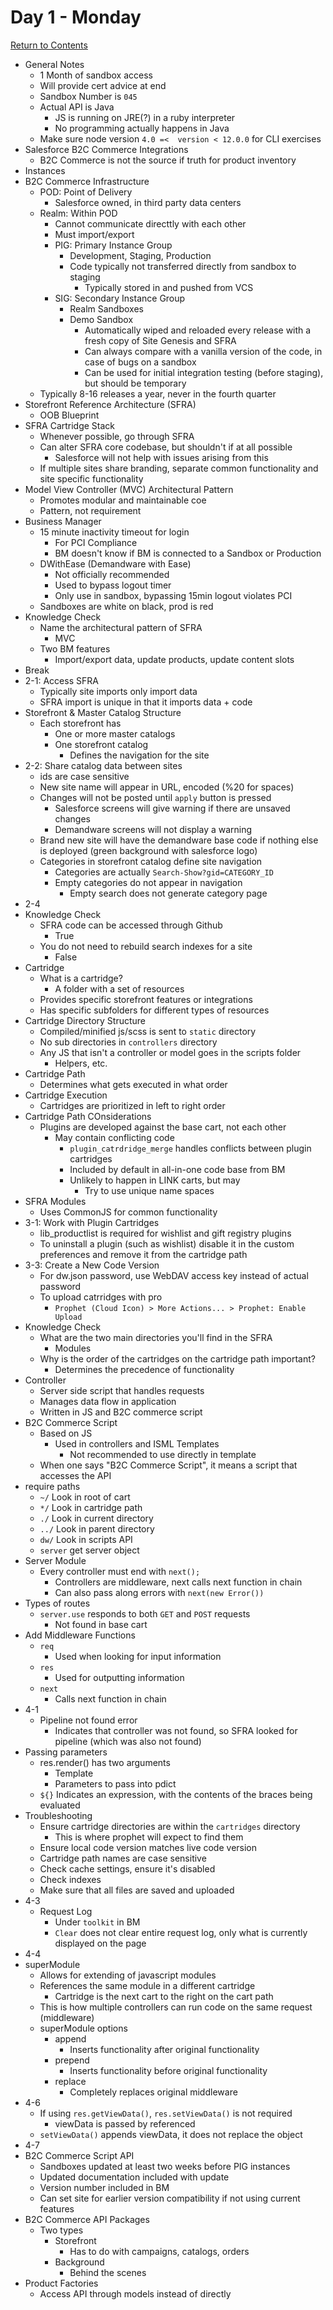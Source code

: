 # Day 1 - Monday
[Return to Contents](../README.md)

- General Notes
  - 1 Month of sandbox access
  - Will provide cert advice at end
  - Sandbox Number is `045`
  - Actual API is Java
    - JS is running on JRE(?)  in a ruby interpreter
    - No programming actually happens in Java
  - Make sure node version `4.0 =<  version < 12.0.0` for CLI exercises
- Salesforce B2C Commerce Integrations
  - B2C Commerce is not the source if truth for product inventory
- Instances
- B2C Commerce Infrastructure
  - POD: Point of Delivery
    - Salesforce owned, in third party data centers
  - Realm: Within POD
    - Cannot communicate directtly with each other
    - Must import/export
    - PIG: Primary Instance Group
      - Development, Staging, Production
      - Code typically not transferred directly from sandbox to staging
        - Typically stored in and pushed from VCS
    - SIG: Secondary Instance Group
      - Realm Sandboxes
      - Demo Sandbox
        - Automatically wiped and reloaded every release with a fresh copy of Site Genesis and SFRA
        - Can always compare with a vanilla version of the code, in case of bugs on a sandbox
        - Can be used for initial integration testing (before staging), but should be temporary
  - Typically 8-16 releases a year, never in the fourth quarter
- Storefront Reference Architecture (SFRA)
  - OOB Blueprint
- SFRA Cartridge Stack
  - Whenever possible, go through SFRA
  - Can alter SFRA core codebase, but shouldn't if at all possible
    - Salesforce will not help with issues arising from this
  - If multiple sites share branding, separate common functionality and site specific functionality
- Model View Controller (MVC) Architectural Pattern
  - Promotes modular and maintainable coe
  - Pattern, not requirement
- Business Manager
  - 15 minute inactivity timeout for login
    - For PCI Compliance
    - BM doesn't know if BM is connected to a Sandbox or Production
  - DWithEase (Demandware with Ease)  
    - Not officially recommended
    - Used to bypass logout timer
    - Only use in sandbox, bypassing 15min logout violates PCI
  - Sandboxes are white on black, prod is red
- Knowledge Check
  - Name the architectural pattern of SFRA
    - MVC
  - Two BM features
    - Import/export data, update products, update content slots
- Break
- 2-1: Access SFRA
  - Typically site imports only import data
  - SFRA import is unique in that it imports data + code
- Storefront & Master Catalog Structure
  - Each storefront has
    - One or more master catalogs
    - One storefront catalog
      - Defines the navigation for the site
- 2-2: Share catalog data between sites
  - ids are case sensitive
  - New site name will appear in URL, encoded (%20 for spaces)
  - Changes will not be posted until `apply` button is pressed
    - Salesforce screens will give warning if there are unsaved changes
    - Demandware screens will not display a warning
  - Brand new site will have the demandware base code if nothing else is deployed (green background with salesforce logo)
  - Categories in storefront catalog define site navigation
    - Categories are actually `Search-Show?gid=CATEGORY_ID`
    - Empty categories do not appear in navigation
      - Empty search does not generate category page
- 2-4
- Knowledge Check
  - SFRA code can be accessed through Github
    - True
  - You do not need to rebuild search indexes for a site
    - False
- Cartridge
  - What is a cartridge?
    - A folder with a set of resources
  - Provides specific storefront features or integrations
  - Has specific subfolders for different types of resources
- Cartridge Directory Structure
  - Compiled/minified js/scss is sent to `static` directory
  - No sub directories in `controllers` directory
  - Any JS that isn't a controller or model goes in the scripts folder
    - Helpers, etc.
- Cartridge Path
  - Determines what gets executed in what order
- Cartridge Execution
  - Cartridges are prioritized in left to right order
- Cartridge Path COnsiderations
  - Plugins are developed against the base cart, not each other
    - May contain conflicting code
      - `plugin_catrdridge_merge` handles conflicts between plugin cartridges
      - Included by default in all-in-one code base from BM
      - Unlikely to happen in LINK carts, but may
        - Try to use unique name spaces
- SFRA Modules
  - Uses CommonJS for common functionality
- 3-1: Work with Plugin Cartridges
  - lib_productlist is required for wishlist and gift registry plugins
  - To uninstall a plugin (such as wishlist) disable it in the custom preferences and remove it from the cartridge path
- 3-3: Create a New Code Version
  - For dw.json password, use WebDAV access key instead of actual password
  - To upload catrridges with pro
    - `Prophet (Cloud Icon) > More Actions... > Prophet: Enable Upload`
- Knowledge Check
  - What are the two main directories you'll  find in the SFRA
    - Modules
  - Why is the order of the cartridges on the cartridge path
important?
    - Determines the precedence of functionality
- Controller
  - Server side script that handles requests
  - Manages data flow in application
  - Written in JS and B2C commerce script
- B2C Commerce  Script
  - Based on JS
    - Used in controllers and ISML Templates
      - Not recommended  to use directly in template
  - When one says "B2C Commerce Script", it means a script that accesses the API
- require paths
  - `~/` Look in root of cart
  - `*/` Look in cartridge path
  - `./` Look in current directory
  - `../` Look in parent directory
  - `dw/` Look in scripts API
  - `server` get server object
- Server Module
  - Every controller must end with `next();`
    - Controllers are middleware, next calls next function in chain
    - Can also pass along errors with `next(new Error())`
- Types of routes
  - `server.use` responds to both `GET` and `POST` requests
    - Not found in base cart
- Add Middleware Functions
  - `req`
    - Used when looking for input information
  - `res`
    - Used for outputting information
  - `next`
    - Calls next function in chain
- 4-1
  - Pipeline not found error
    - Indicates that controller was not found, so SFRA looked for pipeline (which was also not found)
- Passing parameters
  - res.render() has two arguments
    - Template
    - Parameters to pass into pdict
  - `${}` Indicates an expression, with the contents of the braces being evaluated
- Troubleshooting
  - Ensure cartridge directories are within the `cartridges` directory 
    - This is where prophet will expect to find them
  - Ensure local code version matches live code version
  - Cartridge path names are case sensitive
  - Check cache settings, ensure it's disabled
  - Check indexes
  - Make sure that all files are saved and uploaded
- 4-3
  - Request Log
    - Under `toolkit` in BM
    - `Clear` does not clear entire request log, only what is currently displayed on the page
- 4-4
- superModule
  - Allows for extending of javascript modules
  - References the same module in a different cartridge
    - Cartridge is the next cart to the right on the cart path
  - This is how multiple controllers can run code on the same request (middleware)
  - superModule options
    - append
      - Inserts functionality after original functionality
    - prepend
      - Inserts functionality before original functionality
    - replace
      - Completely replaces original middleware
- 4-6
  - If using `res.getViewData()`, `res.setViewData()` is not required
    - viewData is passed by referenced
  - `setViewData()` appends viewData, it does not replace the object
- 4-7
- B2C Commerce Script API
  - Sandboxes updated at least two weeks before PIG instances
  - Updated documentation included with update
  - Version number included in BM
  - Can set site for earlier version compatibility if not using current features
- B2C Commerce API Packages
  - Two types
    - Storefront
      - Has to do with campaigns, catalogs, orders
    - Background
      - Behind the scenes
- Product Factories
  - Access API through models instead of directly